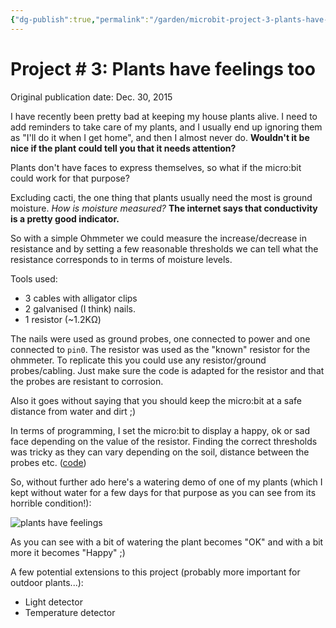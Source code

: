```yaml
---
{"dg-publish":true,"permalink":"/garden/microbit-project-3-plants-have-feelings-too/","tags":["python","embedded","plants","microbit"],"created":"2024-03-01T18:51:48.504+01:00","updated":"2024-03-03T11:41:26.524+01:00"}
---
```


# Project # 3: Plants have feelings too

Original publication date: Dec. 30, 2015

I have recently been pretty bad at keeping my house plants alive. I need to add reminders to take care of my plants, and I usually end up ignoring them as "I'll do it when I get home", and then I almost never do. **Wouldn't it be nice if the plant could tell you that it needs attention?**

Plants don't have faces to express themselves, so what if the micro:bit could work for that purpose?

Excluding cacti, the one thing that plants usually need the most is ground moisture. _How is moisture measured?_ **The internet says that conductivity is a pretty good indicator.**

So with a simple Ohmmeter we could measure the increase/decrease in resistance and by setting a few reasonable thresholds we can tell what the resistance corresponds to in terms of moisture levels.

Tools used:

- 3 cables with alligator clips
- 2 galvanised (I think) nails.
- 1 resistor (~1.2KΩ)

The nails were used as ground probes, one connected to power and one connected to `pin0`. The resistor was used as the "known" resistor for the ohmmeter. To replicate this you could use any resistor/ground probes/cabling. Just make sure the code is adapted for the resistor and that the probes are resistant to corrosion.

Also it goes without saying that you should keep the micro:bit at a safe distance from water and dirt ;)

In terms of programming, I set the micro:bit to display a happy, ok or sad face depending on the value of the resistor. Finding the correct thresholds was tricky as they can vary depending on the soil, distance between the probes etc. ([code](https://github.com/Geekfish/microbit-week/blob/master/happy_plant.py))

So, without further ado here's a watering demo of one of my plants (which I kept without water for a few days for that purpose as you can see from its horrible condition!):

![plants have feelings](http://i.giphy.com/26tPmvQGLAWMIOMr6.gif)

As you can see with a bit of watering the plant becomes "OK" and with a bit more it becomes "Happy" ;)

A few potential extensions to this project (probably more important for outdoor plants...):

- Light detector
- Temperature detector
